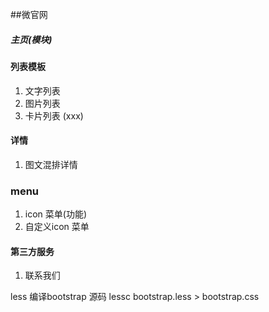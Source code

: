 ##微官网

##### 主页(模块)



#### 列表模板

1. 文字列表
2. 图片列表
3. 卡片列表 (xxx)

#### 详情

1. 图文混排详情

### menu

1. icon 菜单(功能)
2. 自定义icon 菜单



#### 第三方服务
1. 联系我们


less 编译bootstrap 源码
lessc bootstrap.less  > bootstrap.css






